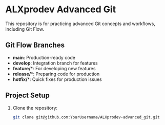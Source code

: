 # ALXprodev Advanced Git

This repository is for practicing advanced Git concepts and workflows, including Git Flow.

## Git Flow Branches
- **main**: Production-ready code
- **develop**: Integration branch for features
- **feature/***: For developing new features
- **release/***: Preparing code for production
- **hotfix/***: Quick fixes for production issues

## Project Setup
1. Clone the repository:
   ```bash
   git clone git@github.com:YourUsername/ALXprodev-advanced_git.git
